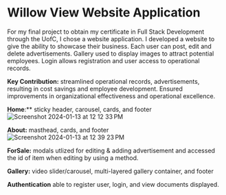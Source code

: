 # Willow View Website Application 
For my final project to obtain my certificate in Full Stack Development through the UofC, I chose a website application. 
I developed a website to give the ability to showcase their business. Each user can post, edit and delete advertisements. Gallery used to display images to attract potential employees. Login allows registration and user access to operational records. 

**Key Contribution:** streamlined operational records, advertisements, resulting in cost savings and employee development. Ensured improvements in organizational effectiveness and operational excellence. 

**Home**:** sticky header, carousel, cards, and footer
![Screenshot 2024-01-13 at 12 12 33 PM](https://github.com/laingk288/willow_view/assets/135386431/2fb5c198-4fe4-4f03-a47d-5e74fd828808)

**About:** masthead, cards, and footer
![Screenshot 2024-01-13 at 12 39 23 PM](https://github.com/laingk288/willow_view/assets/135386431/59f5d7a6-751a-4ad8-a821-ab157e29ea8c)

**ForSale:** modals utlized for editing & adding advertisement and accessed the id of item when editing by using a method.

**Gallery:** video slider/carousel, multi-layered gallery container, and footer

**Authentication** able to register user, login, and view documents displayed. 
